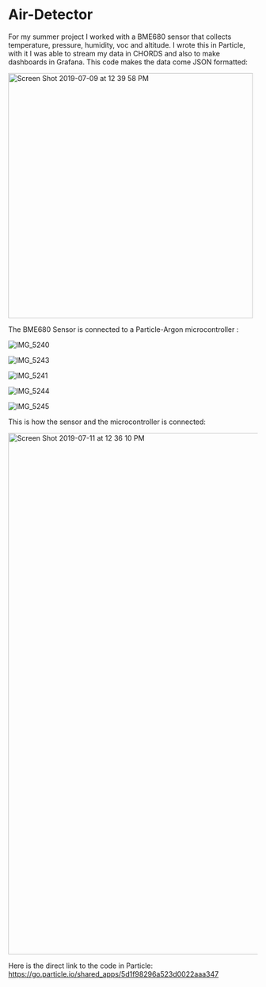 # Air-Detector
For my summer project I worked with a BME680 sensor that collects temperature, pressure, humidity, voc and altitude. I wrote this in Particle, with it I was able to stream my data in CHORDS and also to make dashboards in Grafana. 
This code makes the data come JSON formatted:

<img width="494" alt="Screen Shot 2019-07-09 at 12 39 58 PM" src="https://user-images.githubusercontent.com/52417292/60910836-73c24500-a247-11e9-93b0-b4925ceb2b5f.png">

The BME680 Sensor is connected to a Particle-Argon microcontroller :

![IMG_5240](https://user-images.githubusercontent.com/52417292/60935696-667d7880-a290-11e9-8c80-dc73b09f66bb.jpg)

![IMG_5243](https://user-images.githubusercontent.com/52417292/60935725-7b5a0c00-a290-11e9-8e26-44f268a883ef.jpg)

![IMG_5241](https://user-images.githubusercontent.com/52417292/60935746-8d3baf00-a290-11e9-895b-0e580dab0eb4.jpg)

![IMG_5244](https://user-images.githubusercontent.com/52417292/60935768-9cbaf800-a290-11e9-8349-54d2701b77e6.jpg)

![IMG_5245](https://user-images.githubusercontent.com/52417292/60935779-a5abc980-a290-11e9-9c99-a80009c7f41c.jpg)

This is how the sensor and the microcontroller is connected:

<img width="1051" alt="Screen Shot 2019-07-11 at 12 36 10 PM" src="https://user-images.githubusercontent.com/52417292/61072331-a9e2fe80-a3d8-11e9-80f7-339133c64d0e.png">


Here is the direct link to the code in Particle:
https://go.particle.io/shared_apps/5d1f98296a523d0022aaa347
